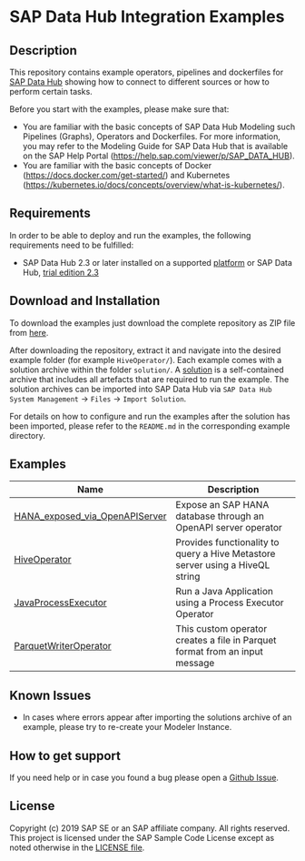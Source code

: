 # SAP Data Hub Integration Examples

## Description

This repository contains example operators, pipelines and dockerfiles for [SAP Data Hub](https://www.sap.com/products/data-hub.html)  showing how to connect to different sources or how to perform certain tasks.

Before you start with the examples, please make sure that:

- You are familiar with the basic concepts of SAP Data Hub Modeling such Pipelines (Graphs), Operators and Dockerfiles.  For more information, you may refer to the Modeling Guide for SAP Data Hub that is available on the SAP Help Portal (https://help.sap.com/viewer/p/SAP_DATA_HUB).
- You are familiar with the basic concepts of Docker (https://docs.docker.com/get-started/) and Kubernetes (https://kubernetes.io/docs/concepts/overview/what-is-kubernetes/).

## Requirements

In order to be able to deploy and run the examples, the following requirements need to be fulfilled:

- SAP Data Hub 2.3 or later installed on a supported [platform](https://support.sap.com/content/dam/launchpad/en_us/pam/pam-essentials/SAP_Data_Hub_2_PAM.pdf) or SAP Data Hub, [trial edition 2.3](https://blogs.sap.com/2018/04/26/sap-data-hub-trial-edition/)

## Download and Installation

To download the examples just download the complete repository as ZIP file from [here](https://github.com/SAP/datahub-integration-examples/archive/master.zip).

After downloading the repository, extract it and navigate into the desired example folder (for example `HiveOperator/`). Each example comes with a solution archive within the folder `solution/`. A [solution](https://blogs.sap.com/2018/12/05/building-sap-data-hub-solutions-aka-vsolutions/) is a self-contained archive that includes all artefacts that are required to run the example. The solution archives can be imported into SAP Data Hub via `SAP Data Hub System Management` -> `Files` -> `Import Solution`.

For details on how to configure and run the examples after the solution has been imported, please refer to the `README.md` in the corresponding example directory.


## Examples

| Name                                                              | Description                                                |
|-------------------------------------------------------------------|------------------------------------------------------------|
| [HANA_exposed_via_OpenAPIServer](/HANA_exposed_via_OpenAPIServer) | Expose an SAP HANA database through an OpenAPI server operator |
| [HiveOperator](/HiveOperator)                                     | Provides functionality to query a Hive Metastore server using a HiveQL string |
| [JavaProcessExecutor](/JavaProcessExecutor)                       | Run a Java Application using a Process Executor Operator |
| [ParquetWriterOperator](/ParquetWriterOperator)                   | This custom operator creates a file in Parquet format from an input message |

## Known Issues

- In cases where errors appear after importing the solutions archive of an example, please try to re-create your Modeler Instance.

## How to get support

If you need help or in case you found a bug please open a [Github Issue](https://github.com/SAP/datahub-integration-examples/issues).

## License

Copyright (c) 2019 SAP SE or an SAP affiliate company. All rights reserved.
This project is licensed under the SAP Sample Code License except as noted otherwise in the [LICENSE file](LICENSE).
